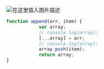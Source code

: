 ﻿![在这里插入图片描述](https://img-blog.csdnimg.cn/20210522202811620.png?x-oss-process=image/watermark,type_ZmFuZ3poZW5naGVpdGk,shadow_10,text_aHR0cHM6Ly9ibG9nLmNzZG4ubmV0L3FxXzUyMjA3NzI4,size_16,color_FFFFFF,t_70#pic_center)

```javascript
function append(arr, item) {
            var array;
            // console.log(array);
            [...array] = arr;
            // console.log(array);
            array.push(item);
            return array;
}
```


